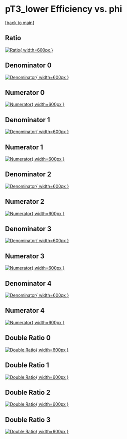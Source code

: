 # pT3_lower Efficiency vs. phi

[[back to main](./)]



## Ratio

[![Ratio](../mtv/var/pT3_lower_loweta_13_1_eff_phi.png){ width=600px }](../mtv/var/pT3_lower_loweta_13_1_eff_phi.pdf)

## Denominator 0

[![Denominator](../mtv/den/pT3_lower_loweta_13_1_eff_phi_den0.png){ width=600px }](../mtv/den/pT3_lower_loweta_13_1_eff_phi_den0.pdf)

## Numerator 0

[![Numerator](../mtv/num/pT3_lower_loweta_13_1_eff_phi_num0.png){ width=600px }](../mtv/num/pT3_lower_loweta_13_1_eff_phi_num0.pdf)

## Denominator 1

[![Denominator](../mtv/den/pT3_lower_loweta_13_1_eff_phi_den1.png){ width=600px }](../mtv/den/pT3_lower_loweta_13_1_eff_phi_den1.pdf)

## Numerator 1

[![Numerator](../mtv/num/pT3_lower_loweta_13_1_eff_phi_num1.png){ width=600px }](../mtv/num/pT3_lower_loweta_13_1_eff_phi_num1.pdf)

## Denominator 2

[![Denominator](../mtv/den/pT3_lower_loweta_13_1_eff_phi_den2.png){ width=600px }](../mtv/den/pT3_lower_loweta_13_1_eff_phi_den2.pdf)

## Numerator 2

[![Numerator](../mtv/num/pT3_lower_loweta_13_1_eff_phi_num2.png){ width=600px }](../mtv/num/pT3_lower_loweta_13_1_eff_phi_num2.pdf)

## Denominator 3

[![Denominator](../mtv/den/pT3_lower_loweta_13_1_eff_phi_den3.png){ width=600px }](../mtv/den/pT3_lower_loweta_13_1_eff_phi_den3.pdf)

## Numerator 3

[![Numerator](../mtv/num/pT3_lower_loweta_13_1_eff_phi_num3.png){ width=600px }](../mtv/num/pT3_lower_loweta_13_1_eff_phi_num3.pdf)

## Denominator 4

[![Denominator](../mtv/den/pT3_lower_loweta_13_1_eff_phi_den4.png){ width=600px }](../mtv/den/pT3_lower_loweta_13_1_eff_phi_den4.pdf)

## Numerator 4

[![Numerator](../mtv/num/pT3_lower_loweta_13_1_eff_phi_num4.png){ width=600px }](../mtv/num/pT3_lower_loweta_13_1_eff_phi_num4.pdf)

## Double Ratio 0

[![Double Ratio](../mtv/ratio/pT3_lower_loweta_13_1_eff_phi_ratio0.png){ width=600px }](../mtv/ratio/pT3_lower_loweta_13_1_eff_phi_ratio0.pdf)

## Double Ratio 1

[![Double Ratio](../mtv/ratio/pT3_lower_loweta_13_1_eff_phi_ratio1.png){ width=600px }](../mtv/ratio/pT3_lower_loweta_13_1_eff_phi_ratio1.pdf)

## Double Ratio 2

[![Double Ratio](../mtv/ratio/pT3_lower_loweta_13_1_eff_phi_ratio2.png){ width=600px }](../mtv/ratio/pT3_lower_loweta_13_1_eff_phi_ratio2.pdf)

## Double Ratio 3

[![Double Ratio](../mtv/ratio/pT3_lower_loweta_13_1_eff_phi_ratio3.png){ width=600px }](../mtv/ratio/pT3_lower_loweta_13_1_eff_phi_ratio3.pdf)

